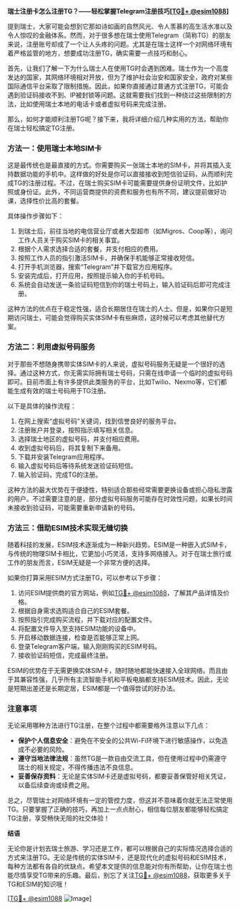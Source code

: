 **瑞士注册卡怎么注册TG？——轻松掌握Telegram注册技巧[[TG💪+ @esim1088](https://t.me/s/esim1088)]**

提到瑞士，大家可能会想到它那如诗如画的自然风光、令人羡慕的高生活水准以及令人惊叹的金融体系。然而，对于很多想在瑞士使用Telegram（简称TG）的朋友来说，注册账号却成了一个让人头疼的问题。尤其是在瑞士这样一个对网络环境有着严格监管的地方，想要成功注册TG，确实需要一点技巧和耐心。

首先，让我们了解一下为什么瑞士人在使用TG时会遇到困难。瑞士作为一个高度发达的国家，其网络环境相对开放，但为了维护社会治安和国家安全，政府对某些国际通信平台采取了限制措施。因此，如果你直接通过普通方式注册TG，可能会遇到验证码接收不到、IP被封锁等问题。这就需要我们找到一种绕过这些限制的方法，比如使用瑞士本地的电话卡或者虚拟号码来完成注册。

那么，如何才能顺利注册TG呢？接下来，我将详细介绍几种实用的方法，帮助你在瑞士轻松搞定TG注册。

### 方法一：使用瑞士本地SIM卡

这是最传统也是最直接的方式。你需要购买一张瑞士本地的SIM卡，并将其插入支持数据功能的手机中。这样做的好处是你可以直接接收到短信验证码，从而顺利完成TG的注册过程。不过，在瑞士购买SIM卡可能需要提供身份证明文件，比如护照或身份证。此外，不同运营商提供的资费和服务也有所不同，建议提前做好功课，选择性价比高的套餐。

具体操作步骤如下：

1. 到瑞士后，前往当地的电信营业厅或者大型超市（如Migros、Coop等），询问工作人员关于购买SIM卡的相关事宜。
2. 根据个人需求选择合适的套餐，并支付相应的费用。
3. 按照工作人员的指引激活SIM卡，并确保手机能够正常接收短信。
4. 打开手机浏览器，搜索“Telegram”并下载官方应用程序。
5. 安装完成后，打开应用，按照提示输入你的手机号码。
6. 系统会自动发送一条验证码短信到你的瑞士号码上，输入验证码后即可完成注册。

这种方法的优点在于稳定性强，适合长期居住在瑞士的人士。但是，如果你只是短期访问瑞士，可能会觉得购买实体SIM卡有些麻烦，这时候可以考虑其他替代方案。

### 方法二：利用虚拟号码服务

对于那些不想随身携带实体SIM卡的人来说，虚拟号码服务无疑是一个很好的选择。通过这种方式，你无需实际拥有瑞士号码，只需在线申请一个临时的虚拟号码即可。目前市面上有许多提供此类服务的平台，比如Twilio、Nexmo等，它们都能生成有效的瑞士号码用于TG注册。

以下是具体的操作流程：

1. 在网上搜索“虚拟号码”关键词，找到信誉良好的服务平台。
2. 注册账户并登录，按照指示填写相关信息。
3. 选择瑞士地区的虚拟号码，并支付相应费用。
4. 收到虚拟号码后，将其复制下来备用。
5. 下载并安装Telegram应用程序。
6. 输入虚拟号码后等待系统发送验证码短信。
7. 输入验证码，完成TG的注册。

这种方法的最大优势在于便捷性，特别适合那些经常需要更换设备或担心隐私泄露的用户。不过需要注意的是，部分虚拟号码服务可能存在时效性问题，如果长时间未接收到验证码，可能需要重新申请新的号码。

### 方法三：借助ESIM技术实现无缝切换

随着科技的发展，ESIM技术逐渐成为一种新兴趋势。ESIM是一种嵌入式SIM卡，与传统的物理SIM卡相比，它更加小巧灵活，支持多网络接入。对于在瑞士旅行或工作的朋友而言，ESIM无疑是一个非常方便的选择。

如果你打算采用ESIM方式注册TG，可以参考以下步骤：

1. 访问ESIM提供商的官方网站，例如[TG💪+ @esim1088](https://t.me/s/esim1088)，了解其产品详情及价格。
2. 根据自身需求选购适合自己的ESIM套餐。
3. 按照指引完成购买流程，并下载对应的配置文件。
4. 将配置文件导入至支持ESIM功能的设备中。
5. 开启移动数据连接，检查是否能够正常上网。
6. 登录Telegram客户端，输入刚刚购买的ESIM号码。
7. 接收验证码短信，完成最终注册。

ESIM的优势在于无需更换实体SIM卡，随时随地都能快速接入全球网络。而且由于其兼容性强，几乎所有主流智能手机和平板电脑都支持ESIM技术。因此，无论是短期出差还是长期定居，ESIM都是一个值得尝试的好办法。

### 注意事项

无论采用哪种方法进行TG注册，在整个过程中都需要格外注意以下几点：

- **保护个人信息安全**：避免在不安全的公共Wi-Fi环境下进行敏感操作，以免造成不必要的风险。
- **遵守当地法律法规**：虽然TG是一款自由交流工具，但在使用过程中仍需遵守瑞士的相关规定，不得传播违法不良信息。
- **妥善保存资料**：无论是实体SIM卡还是虚拟号码，都要妥善保管好相关凭证，以备后续查询或续费之用。

总之，尽管瑞士对网络环境有一定的管控力度，但这并不意味着你就无法正常使用TG。只要掌握了正确的技巧，再加上一点点耐心，相信每位朋友都能够轻松搞定TG注册，享受畅快无阻的社交体验！

**结语**

无论你是计划去瑞士旅游、学习还是工作，都可以根据自己的实际情况选择合适的方式来注册TG。无论是传统的实体SIM卡，还是现代化的虚拟号码和ESIM技术，每种方法都有各自的优缺点。希望本文提供的信息能对你有所帮助，让你在瑞士也能尽情享受TG带来的乐趣。最后，别忘了关注[TG💪+ @esim1088](https://t.me/s/esim1088)，获取更多关于TG和ESIM的知识哦！

[[TG💪+ @esim1088](https://t.me/s/esim1088) ![Image](https://i.postimg.cc/4NQfJmqS/Snipaste-2025-05-13-00-14-12.png)]